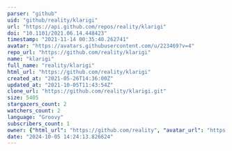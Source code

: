 ```yaml
---
parser: "github"
uid: "github/reality/klarigi"
url: "https://api.github.com/repos/reality/klarigi"
doi: "10.1101/2021.06.14.448423"
timestamp: "2021-11-14 00:35:40.262741"
avatar: "https://avatars.githubusercontent.com/u/223469?v=4"
repo_url: "https://github.com/reality/klarigi"
name: "klarigi"
full_name: "reality/klarigi"
html_url: "https://github.com/reality/klarigi"
created_at: "2021-05-26T14:36:00Z"
updated_at: "2021-10-05T11:43:54Z"
clone_url: "https://github.com/reality/klarigi.git"
size: 5405
stargazers_count: 2
watchers_count: 2
language: "Groovy"
subscribers_count: 1
owner: {"html_url": "https://github.com/reality", "avatar_url": "https://avatars.githubusercontent.com/u/223469?v=4", "login": "reality", "type": "User"}
date: "2024-10-05 14:24:13.826624"
---
```


